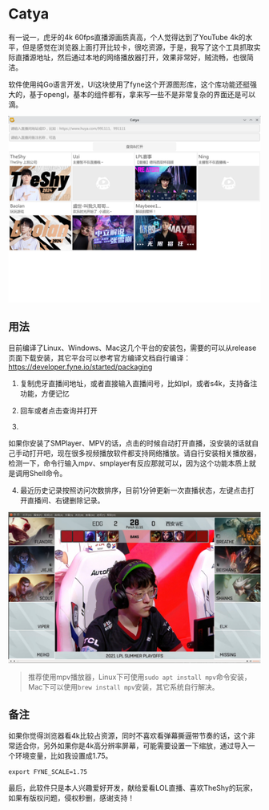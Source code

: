 # Catya
有一说一，虎牙的4k 60fps直播源画质真高，个人觉得达到了YouTube 4k的水平，但是感觉在浏览器上面打开比较卡，很吃资源，于是，我写了这个工具抓取实际直播源地址，然后通过本地的网络播放器打开，效果非常好，贼流畅，也很简洁。

软件使用纯Go语言开发，UI这块使用了fyne这个开源图形库，这个库功能还挺强大的，基于opengl，基本的组件都有，拿来写一些不是非常复杂的界面还是可以滴。

![](resource/index.png)

## 用法

目前编译了Linux、Windows、Mac这几个平台的安装包，需要的可以从release页面下载安装，其它平台可以参考官方编译文档自行编译：https://developer.fyne.io/started/packaging

1. 复制虎牙直播间地址，或者直接输入直播间号，比如lpl，或者s4k，支持备注功能，方便记忆

2. 回车或者点击查询并打开

3.
如果你安装了SMPlayer、MPV的话，点击的时候自动打开直播，没安装的话就自己手动打开吧，现在很多视频播放软件都支持网络播放。请自行安装相关播放器，检测一下，命令行输入mpv、smplayer有反应那就可以，因为这个功能本质上就是调用Shell命令。

4. 最近历史记录按照访问次数排序，目前1分钟更新一次直播状态，左键点击打开直播间、右键删除记录。

![](resource/play.png)

> 推荐使用mpv播放器，Linux下可使用```sudo apt install mpv```命令安装，Mac下可以使用```brew install mpv```安装，其它系统自行解决。

## 备注
如果你觉得浏览器看4k比较占资源，同时不喜欢看弹幕撕逼带节奏的话，这个非常适合你，另外如果你是4k高分辨率屏幕，可能需要设置一下缩放，通过导入一个环境变量，比如我设置成1.75。
```
export FYNE_SCALE=1.75
```

最后，此软件只是本人兴趣爱好开发，献给爱看LOL直播、喜欢TheShy的玩家，如果有版权问题，侵权秒删，感谢支持！